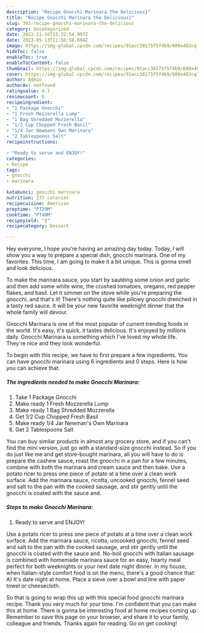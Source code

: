 ```yaml
---
description: "Recipe Gnocchi Marinara the Delicious}"
title: "Recipe Gnocchi Marinara the Delicious}"
slug: 393-recipe-gnocchi-marinara-the-delicious
category: Uncategorized
date: 2022-11-16T15:32:54.997Z
date: 2023-05-13T11:56:58.694Z
image: https://img-global.cpcdn.com/recipes/91acc38175f5f4b9/680x482cq70/gnocchi-marinara-recipe-main-photo.jpg
hideToc: false
enableToc: true
enableTocContent: false
thumbnail: https://img-global.cpcdn.com/recipes/91acc38175f5f4b9/680x482cq70/gnocchi-marinara-recipe-main-photo.jpg
cover: https://img-global.cpcdn.com/recipes/91acc38175f5f4b9/680x482cq70/gnocchi-marinara-recipe-main-photo.jpg
author: Admin
authorAv: notfound
ratingvalue: 4.7
reviewcount: 6
recipeingredient:
- "1 Package Gnocchi"
- "1 Fresh Mozzerella Lump"
- "1 Bag Shredded Mozzerella"
- "1/2 Cup Chopped Fresh Basil"
- "1/4 Jar Newmans Own Marinara"
- "2 Tablespoons Salt"
recipeinstructions:

- "Ready to serve and ENJOY!"
categories:
- Recipe
tags:
- gnocchi
- marinara

katakunci: gnocchi marinara 
nutrition: 237 calories
recipecuisine: American
preptime: "PT29M"
cooktime: "PT40M"
recipeyield: "2"
recipecategory: Dessert

---
```



Hey everyone, I hope you're having an amazing day today. Today, I will show you a way to prepare a special dish, gnocchi marinara. One of my favorites. This time, I am going to make it a bit unique. This is gonna smell and look delicious.

To make the marinara sauce, you start by sautéing some onion and garlic and then add some white wine, the crushed tomatoes, oregano, red pepper flakes, and basil. Let it simmer on the stove while you&#39;re preparing the gnocchi, and that&#39;s it! There&#39;s nothing quite like pillowy gnocchi drenched in a tasty red sauce. It will be your new favorite weeknight dinner that the whole family will devour.

Gnocchi Marinara is one of the most popular of current trending foods in the world. It's easy, it's quick, it tastes delicious. It's enjoyed by millions daily. Gnocchi Marinara is something which I've loved my whole life. They're nice and they look wonderful.


To begin with this recipe, we have to first prepare a few ingredients. You can have gnocchi marinara using 6 ingredients and 0 steps. Here is how you can achieve that.

<!--inarticleads1-->

##### The ingredients needed to make Gnocchi Marinara:

1. Take 1 Package Gnocchi
1. Make ready 1 Fresh Mozzerella Lump
1. Make ready 1 Bag Shredded Mozzerella
1. Get 1/2 Cup Chopped Fresh Basil
1. Make ready 1/4 Jar Newman&#39;s Own Marinara
1. Get 2 Tablespoons Salt


You can buy similar products in almost any grocery store, and if you can&#39;t find the mini version, just go with a standard-size gnocchi instead. So if you do just like me and get store-bought marinara, all you will have to do is prepare the cashew sauce, roast the gnocchi in a pan for a few minutes, combine with both the marinara and cream sauce and then bake. Use a potato ricer to press one piece of potato at a time over a clean work surface. Add the marinara sauce, ricotta, uncooked gnocchi, fennel seed and salt to the pan with the cooked sausage, and stir gently until the gnocchi is coated with the sauce and. 

<!--inarticleads2-->

##### Steps to make Gnocchi Marinara:


1. Ready to serve and ENJOY!

Use a potato ricer to press one piece of potato at a time over a clean work surface. Add the marinara sauce, ricotta, uncooked gnocchi, fennel seed and salt to the pan with the cooked sausage, and stir gently until the gnocchi is coated with the sauce and. No-boil gnocchi with Italian sausage is combined with homemade marinara sauce for an easy, hearty meal perfect for both weeknights or your next date night dinner. In my house, when Italian-style comfort food is on the menu, there&#39;s a good chance that: A) It&#39;s date night at home. Place a sieve over a bowl and line with paper towel or cheesecloth. 

So that is going to wrap this up with this special food gnocchi marinara recipe. Thank you very much for your time. I'm confident that you can make this at home. There is gonna be interesting food at home recipes coming up. Remember to save this page on your browser, and share it to your family, colleague and friends. Thanks again for reading. Go on get cooking!

